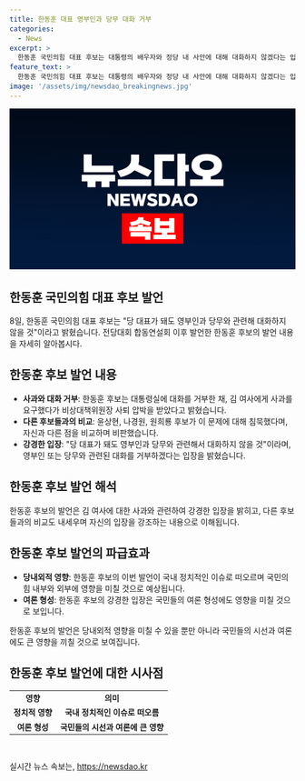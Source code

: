 ```yaml
---
title: 한동훈 대표 영부인과 당무 대화 거부
categories:
  - News
excerpt: >
  한동훈 국민의힘 대표 후보는 대통령의 배우자와 정당 내 사안에 대해 대화하지 않겠다는 입장을 공개했다. 또한, 다른 후보들이 자신의 묵살을 비판하는 것에 대해 비판적인 발언을 했다. 야당이 국정농단이라는 이야기를 할 수 있었을 것이라며, 논란의 여지가 있는 발언을 했다. 또한, 당 대표가 되어도 영부인과 당무에 대해 대화하지 않을 것이라는 입장을 밝히고, 다른 후보들에게도 이를 물어보고 싶다는 발언을 했다.
feature_text: >
  한동훈 국민의힘 대표 후보는 대통령의 배우자와 정당 내 사안에 대해 대화하지 않겠다는 입장을 공개했다. 또한, 다른 후보들이 자신의 묵살을 비판하는 것에 대해 비판적인 발언을 했다. 야당이 국정농단이라는 이야기를 할 수 있었을 것이라며, 논란의 여지가 있는 발언을 했다. 또한, 당 대표가 되어도 영부인과 당무에 대해 대화하지 않을 것이라는 입장을 밝히고, 다른 후보들에게도 이를 물어보고 싶다는 발언을 했다.
image: '/assets/img/newsdao_breakingnews.jpg'
---
```


<p><img src="/assets/img/newsdao_breakingnews.jpg" alt="ontimetimes 속보" /></p>

<h2>한동훈 국민의힘 대표 후보 발언</h2>

<p data-ke-size="size16">8일, 한동훈 국민의힘 대표 후보는 "당 대표가 돼도 영부인과 당무와 관련해 대화하지 않을 것"이라고 밝혔습니다. 전당대회 합동연설회 이후 발언한 한동훈 후보의 발언 내용을 자세히 알아봅시다.</p>

<h2 data-ke-size="size26">한동훈 후보 발언 내용</h2>

<ul>
  <li><b>사과와 대화 거부</b>: 한동훈 후보는 대통령실에 대화를 거부한 채, 김 여사에게 사과를 요구했다가 비상대책위원장 사퇴 압박을 받았다고 밝혔습니다.</li>
  <li><b>다른 후보들과의 비교</b>: 윤상현, 나경원, 원희룡 후보가 이 문제에 대해 침묵했다며, 자신과 다른 점을 비교하며 비판했습니다.</li>
  <li><b>강경한 입장</b>: "당 대표가 돼도 영부인과 당무와 관련해서 대화하지 않을 것"이라며, 영부인 또는 당무와 관련된 대화를 거부하겠다는 입장을 밝혔습니다.</li>
</ul>

<h2 data-ke-size="size26">한동훈 후보 발언 해석</h2>

<p data-ke-size="size16">한동훈 후보의 발언은 김 여사에 대한 사과와 관련하여 강경한 입장을 밝히고, 다른 후보들과의 비교도 내세우며 자신의 입장을 강조하는 내용으로 이해됩니다.</p>

<h2 data-ke-size="size26">한동훈 후보 발언의 파급효과</h2>

<ul>
  <li><b>당내외적 영향</b>: 한동훈 후보의 이번 발언이 국내 정치적인 이슈로 떠오르며 국민의힘 내부와 외부에 영향을 미칠 것으로 예상됩니다.</li>
  <li><b>여론 형성</b>: 한동훈 후보의 강경한 입장은 국민들의 여론 형성에도 영향을 미칠 것으로 보입니다.</li>
</ul>

<p data-ke-size="size16">한동훈 후보의 발언은 당내외적 영향을 미칠 수 있을 뿐만 아니라 국민들의 시선과 여론에도 큰 영향을 끼칠 것으로 보여집니다.</p>

<h2 data-ke-size="size26">한동훈 후보 발언에 대한 시사점</h2>

<table>
  <tr>
    <td style="text-align: center; height: 17px;"><b>영향</b></td>
    <td style="text-align: center; height: 17px;"><b>의미</b></td>
  </tr>
  <tr>
    <td style="text-align: center;"><b>정치적 영향</b></td>
    <td style="text-align: center;"><b>국내 정치적인 이슈로 떠오름</b></td>
  </tr>
  <tr>
    <td style="text-align: center;"><b>여론 형성</b></td>
    <td style="text-align: center;"><b>국민들의 시선과 여론에 큰 영향</b></td>
  </tr>
</table>

<p data-ke-size="size16">&nbsp;</p>
실시간 뉴스 속보는, <a href="https://newsdao.kr" rel="dofollow">https://newsdao.kr</a>


